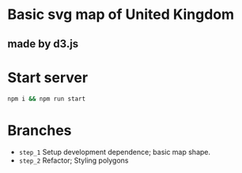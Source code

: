 # Basic svg map of United Kingdom
## made by d3.js

# Start server
```bash
npm i && npm run start
```

# Branches
- `step_1` Setup development dependence; basic map shape.
- `step_2` Refactor; Styling polygons